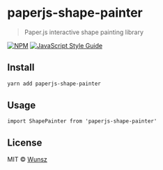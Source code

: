 # paperjs-shape-painter

> Paper.js interactive shape painting library

[![NPM](https://img.shields.io/npm/v/paperjs-shape-painter.svg)](https://www.npmjs.com/package/paperjs-shape-painter) [![JavaScript Style Guide](https://img.shields.io/badge/code_style-standard-brightgreen.svg)](https://standardjs.com)

## Install

```bash
yarn add paperjs-shape-painter
```

## Usage

```tsx
import ShapePainter from 'paperjs-shape-painter'
```

## License

MIT © [Wunsz](https://github.com/Wunsz)
